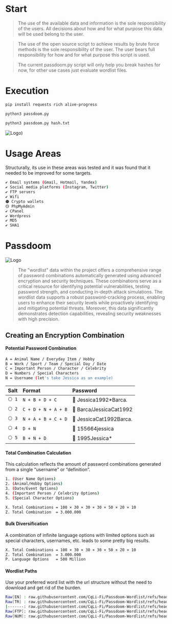 # Start

> The use of the available data and information is the sole responsibility of the users. All decisions about how and for what purpose this data will be used belong to the user.

> The use of the open source script to achieve results by brute force methods is the sole responsibility of the user. The user bears full responsibility for how and for what purpose this script is used.

> The current passdoom.py script will only help you break hashes for now, for other use cases just evaluate wordlist files.

# Execution

```bash
pip install requests rich alive-progress
```

```bash
python3 passdoom.py
```

```bash
python3 passdoom.py hash.txt
```
![Logo]([https://iili.io/2xNZ6og.png))

# Usage Areas

Structurally, its use in these areas was tested and it was found that it needed to be improved for some targets.
```bash
✔️ Email systems (Gmail, Hotmail, Yandex)
✔️ Social media platforms (İnstagram, Twitter)  
✔️ FTP servers
✔️ Wifi
🟠 Crypto wallets
🟡 PhpMyAdmin
✔️ CPanel
✔️ Wordpress
✔️ MD5
✔️ SHA1
```

# Passdoom

![Logo](https://gcdnb.pbrd.co/images/BMHc1dlzPVf4.png?o=1)

> The "wordlist" data within the project offers a comprehensive range of password combinations automatically generated using advanced encryption and security techniques. These combinations serve as a critical resource for identifying potential vulnerabilities, testing password strength, and conducting in-depth attack simulations. The wordlist data supports a robust password-cracking process, enabling users to enhance their security levels while proactively identifying and mitigating potential threats. Moreover, this data significantly demonstrates detection capabilities, revealing security weaknesses with high precision.

## Creating an Encryption Combination

#### Potential Password Combination

```bash
A = Animal Name / Everyday Item / Hobby
B = Work / Sport / Team / Special Day / Date
C = Important Person / Character / Celebrity
D = Numbers / Special Characters
N = Username (let's take Jessica as an example)
```

| Salt    | Format   | Password                     |
| :-------- | :------- | :--------------------------  |
| `⚪ 1`|`N + B + D + C`|🔑 Jessica1992*Barca.       |
| `⚪ 2`|`C + D + N + A + B`|🔑 Barca/JessicaCat1992 |
| `⚪ 3`|`N + A + B + C + D`|🔑 JessicaCat1992Barca. |
| `⚪ 4`|`D + N`|🔑 155664jessica                    |
| `⚪ 5`|`B + N + D`|🔑 1995Jessica*                 |


#### Total Combination Calculation
This calculation reflects the amount of password combinations generated from a single “username” or “definition”.
```bash
1. (User Name Options)
2. (Animal/Hobby Options)
3. (Date/Event Options)
4. (Important Person / Celebrity Options) 
5. (Special Character Options)

X. Total Combinations = 100 × 30 × 30 × 30 × 50 × 20 × 10
Z. Total Combination  = 3.000.000
```

#### Bulk Diversification
A combination of infinite language options with limited options such as special characters, usernames, etc. leads to some pretty big results.

```bash
X. Total Combinations = 100 × 30 × 30 × 30 × 50 × 20 × 10
Z. Total Combination  = 3.000.000
P. Language Options   = 500 Million
```

#### Wordlist Paths
Use your preferred word list with the url structure without the need to download and get rid of the burden.

```bash
Raw[EN] : raw.githubusercontent.com/CqLi-Fi/Passdoom-Wordlist/refs/heads/main/Wordlist/english.txt
Raw[TR] : raw.githubusercontent.com/CqLi-Fi/Passdoom-Wordlist/refs/heads/main/Wordlist/turkish.txt
|-------: raw.githubusercontent.com/CqLi-Fi/Passdoom-Wordlist/refs/heads/main/Wordlist/turkish2.txt
Raw[FTP]: raw.githubusercontent.com/CqLi-Fi/Passdoom-Wordlist/refs/heads/main/Wordlist/ftp.txt
Raw[NUM]: raw.githubusercontent.com/CqLi-Fi/Passdoom-Wordlist/refs/heads/main/Wordlist/numbers.txt
```
